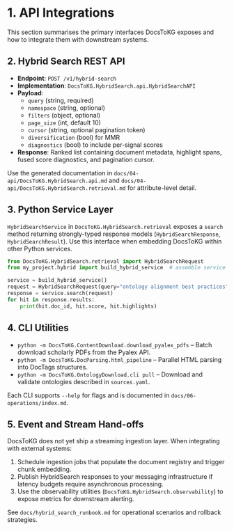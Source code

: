 # 1. API Integrations

This section summarises the primary interfaces DocsToKG exposes and how to integrate
them with downstream systems.

## 2. Hybrid Search REST API

- **Endpoint**: `POST /v1/hybrid-search`
- **Implementation**: `DocsToKG.HybridSearch.api.HybridSearchAPI`
- **Payload**:
  - `query` (string, required)
  - `namespace` (string, optional)
  - `filters` (object, optional)
  - `page_size` (int, default 10)
  - `cursor` (string, optional pagination token)
  - `diversification` (bool) for MMR
  - `diagnostics` (bool) to include per-signal scores
- **Response**: Ranked list containing document metadata, highlight spans, fused score
  diagnostics, and pagination cursor.

Use the generated documentation in `docs/04-api/DocsToKG.HybridSearch.api.md` and `docs/04-api/DocsToKG.HybridSearch.retrieval.md` for attribute-level detail.

## 3. Python Service Layer

`HybridSearchService` in `DocsToKG.HybridSearch.retrieval` exposes a `search` method
returning strongly-typed response models (`HybridSearchResponse`, `HybridSearchResult`).
Use this interface when embedding DocsToKG within other Python services.

```python
from DocsToKG.HybridSearch.retrieval import HybridSearchRequest
from my_project.hybrid import build_hybrid_service  # assemble service per docs/06-operations/index.md

service = build_hybrid_service()
request = HybridSearchRequest(query="ontology alignment best practices", page_size=5)
response = service.search(request)
for hit in response.results:
    print(hit.doc_id, hit.score, hit.highlights)
```

## 4. CLI Utilities

- `python -m DocsToKG.ContentDownload.download_pyalex_pdfs` – Batch download scholarly PDFs from the Pyalex API.
- `python -m DocsToKG.DocParsing.html_pipeline` – Parallel HTML parsing into DocTags structures.
- `python -m DocsToKG.OntologyDownload.cli pull` – Download and validate ontologies described in `sources.yaml`.

Each CLI supports `--help` for flags and is documented in `docs/06-operations/index.md`.

## 5. Event and Stream Hand-offs

DocsToKG does not yet ship a streaming ingestion layer. When integrating with external
systems:

1. Schedule ingestion jobs that populate the document registry and trigger chunk embedding.
2. Publish HybridSearch responses to your messaging infrastructure if latency budgets require asynchronous processing.
3. Use the observability utilities (`DocsToKG.HybridSearch.observability`) to expose metrics for downstream alerting.

See `docs/hybrid_search_runbook.md` for operational scenarios and rollback strategies.
